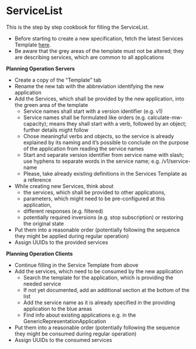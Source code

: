 # ServiceList

This is the step by step cookbook for filling the ServiceList.

* Before starting to create a new specification, fetch the latest Services Template [here](../../../../../tree/tsi).
* Be aware that the grey areas of the template must not be altered; they are describing services, which are common to all applications

**Planning Operation Servers**

* Create a copy of the “Template” tab
* Rename the new tab with the abbreviation identifying the new application
* Add the Services, which shall be provided by the new application, into the green area of the template
  * Service names shall start with a version identifier (e.g. v1)
  * Service names shall be formulated like orders (e.g. calculate-mw-capacity); means they shall start with a verb, followed by an object; further details might follow
  * Chose meaningful verbs and objects, so the service is already explained by its naming and it’s possible to conclude on the purpose of the application from reading the service names
  * Start and separate version identifier from service name with slash; use hyphens to separate words in the service name; e.g. /v1/service-name
  * Please, take already existing definitions in the Services Template as a reference
* While creating new Services, think about 
  * the services, which shall be provided to other applications,
  * parameters, which might need to be pre-configured at this application,
  * different responses (e.g. filtered)
  * potentially required inversions (e.g. stop subscription) or restoring the original state
* Put them into a reasonable order (potentially following the sequence they might be applied during regular operation)
* Assign UUIDs to the provided services

**Planning Operation Clients**

* Continue filling in the Service Template from above
* Add the services, which need to be consumed by the new application
  * Search the template for the application, which is providing the needed service
  * If not yet documented, add an additional section at the bottom of the list
  * Add the service name as it is already specified in the providing application to the blue areas
  * Find info about existing applications e.g. in the GenericRepresentationApplication
* Put them into a reasonable order (potentially following the sequence they might be consumed during regular operation)
* Assign UUIDs to the consumed services
